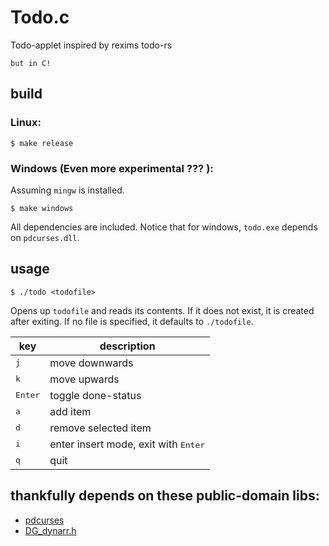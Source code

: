 # Todo.c

Todo-applet inspired by rexims todo-rs

`but in C!`

## build
### Linux:
```console
$ make release
```
### Windows (Even more experimental ??? ):
Assuming `mingw` is installed.
```
$ make windows
```
All dependencies are included. Notice that for windows, `todo.exe` depends on `pdcurses.dll`.

## usage

```console
$ ./todo <todofile>
```
Opens up `todofile` and reads its contents. If it does not exist, it is created after exiting. If no file is specified, it defaults to `./todofile`.

| key | description |
| --- | --- |
| <kbd>j</kbd> | move downwards |
| <kbd>k</kbd> | move upwards |
| <kbd>Enter</kbd> | toggle done-status |
| <kbd>a</kbd> | add item |
| <kbd>d</kbd> | remove selected item |
| <kbd>i</kbd> | enter insert mode, exit with <kbd>Enter</kbd> |
| <kbd>q</kbd> | quit |

## thankfully depends on these public-domain libs:
- [pdcurses](https://github.com/wmcbrine/PDCurses)
- [DG_dynarr.h](https://github.com/nothings/single_file_libs)
